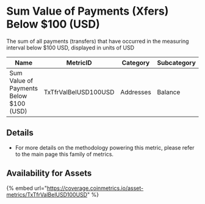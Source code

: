 # Sum Value of Payments (Xfers) Below $100 (USD)

The sum of all payments (transfers) that have occurred in the measuring interval below $100 USD, displayed in units of USD

| Name                                   | MetricID             | Category  | Subcategory | Type | Unit | Interval |
| -------------------------------------- | -------------------- | --------- | ----------- | ---- | ---- | -------- |
| Sum Value of Payments Below $100 (USD) | TxTfrValBelUSD100USD | Addresses | Balance     | Sum  | USD  | 1 day    |

## Details

* For more details on the methodology powering this metric, please refer to the main page this family of metrics.

## Availability for Assets

{% embed url="https://coverage.coinmetrics.io/asset-metrics/TxTfrValBelUSD100USD" %}
